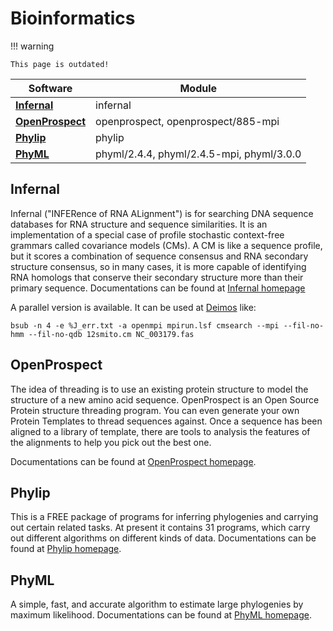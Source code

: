 # Bioinformatics

!!! warning

    This page is outdated!

| Software                          | Module                                    |
|-----------------------------------|-------------------------------------------|
| **[Infernal](#Infernal)**         | infernal                                  |
| **[OpenProspect](#OpenProspect)** | openprospect, openprospect/885-mpi        |
| **[Phylip](#Phylip)**             | phylip                                    |
| **[PhyML](#PhyML)**               | phyml/2.4.4, phyml/2.4.5-mpi, phyml/3.0.0 |

## Infernal

Infernal ("INFERence of RNA ALignment") is for searching DNA sequence databases for RNA structure
and sequence similarities. It is an implementation of a special case of profile stochastic
context-free grammars called covariance models (CMs). A CM is like a sequence profile, but it scores
a combination of sequence consensus and RNA secondary structure consensus, so in many cases, it is
more capable of identifying RNA homologs that conserve their secondary structure more than their
primary sequence. Documentations can be found at [Infernal homepage](http://infernal.janelia.org)

A parallel version is available. It can be used at [Deimos](hardware_deimos.md) like:

```console
bsub -n 4 -e %J_err.txt -a openmpi mpirun.lsf cmsearch --mpi --fil-no-hmm --fil-no-qdb 12smito.cm NC_003179.fas
```

## OpenProspect

The idea of threading is to use an existing protein structure to model the structure of a new amino
acid sequence. OpenProspect is an Open Source Protein structure threading program. You can even
generate your own Protein Templates to thread sequences against. Once a sequence has been aligned to
a library of template, there are tools to analysis the features of the alignments to help you pick
out the best one.

Documentations can be found at
[OpenProspect homepage](http://openprospect.sourceforge.net/index.html).

## Phylip

This is a FREE package of programs for inferring phylogenies and carrying out certain related tasks.
At present it contains 31 programs, which carry out different algorithms on different kinds of data.
Documentations can be found at [Phylip homepage](https://evolution.genetics.washington.edu/phylip.html).

## PhyML

A simple, fast, and accurate algorithm to estimate large phylogenies by maximum likelihood.
Documentations can be found at [PhyML homepage](http://atgc.lirmm.fr/phyml).
